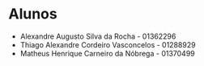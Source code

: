 # Alunos

* Alexandre Augusto Silva da Rocha - 01362296
* Thiago Alexandre Cordeiro Vasconcelos  - 01288929
* Matheus Henrique Carneiro da Nóbrega - 01370499
